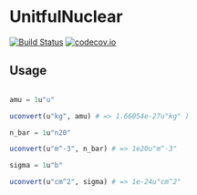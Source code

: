 # UnitfulNuclear

[![Build Status](https://travis-ci.org/djsegal/UnitfulNuclear.jl.svg?branch=master)](https://travis-ci.org/djsegal/UnitfulNuclear.jl) [![codecov.io](http://codecov.io/github/djsegal/UnitfulNuclear.jl/coverage.svg?branch=master)](http://codecov.io/github/djsegal/UnitfulNuclear.jl?branch=master)

## Usage

```julia

amu = 1u"u" 

uconvert(u"kg", amu) # => 1.66054e-27u"kg" )

n_bar = 1u"n20"

uconvert(u"m^-3", n_bar) # => 1e20u"m^-3"

sigma = 1u"b"

uconvert(u"cm^2", sigma) # => 1e-24u"cm^2"
```
